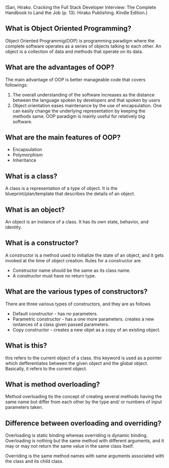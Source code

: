 (San, Hirako. Cracking the Full Stack Developer Interview: The Complete Handbook to Land the Job (p. 13). Hirako Publishing. Kindle Edition.)

## What is Object Oriented Programming?
Object Oriented Programmig(OOP) is programming paradigm where the complete
software operates as a series of objects talking to each other.
An object is a collection of data and methods that operate on its data.

## What are the advantages of OOP?
The main advantage of OOP is better manageable code that covers followings:
1. The overall understanding of the software increases as the distance between the language
spoken by developers and that spoken by users
2. Object orientation eases maintenance by the use of encapsulation.
One can easily change the underlying representation by keeping the methods same.
OOP paradigm is mainly useful for relatively big software.

## What are the main features of OOP?
- Encapsulation
- Polymorphism
- Inheritance

## What is a class?
A class is a representation of a type of object.
It is the blueprint/plan/template that describes the details of an object.

## What is an object?
An object is an instance of a class.
It has its own state, behavior, and identity.

## What is a constructor?
A constructor is a method used to initialize the state of an object, 
and it gets invoked at the time of object creation.
Rules for a constructor are
 - Constructor name should be the same as its class name.
 - A constructor must have no return type.

## What are the various types of constructors?
There are three various types of constructors, and they are as follows
 - Default constructor - has no parameters.
 - Parametric constructor - has a one more parameters. creates a new isntances of a class given passed parameters.
 - Copy constructor - creates a new objet as a copy of an existing object.

## What is this?
this refers to the current object of a class.
this keyword is used as a pointer which defferentiates between the given object and the global object.
Basically, it refers to the current object.

## What is method overloading?
Method overloading tis the concept of creating several methods having the same name
but differ from each other by the type and/ or numbers of input parameters taken.

## Difference between overloading and overriding?
Overloading is static binding whereas overriding is dynamic binding.
Overloading is nothing but the same method with different arguments,
and it may or may not return the same value in the same class itself.

Overriding is the same method names with same arguments associated with the class 
and its child class.

